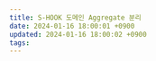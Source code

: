```yaml
---
title: S-HOOK 도메인 Aggregate 분리
date: 2024-01-16 18:00:01 +0900
updated: 2024-01-16 18:00:02 +0900
tags: 
---
```


## 